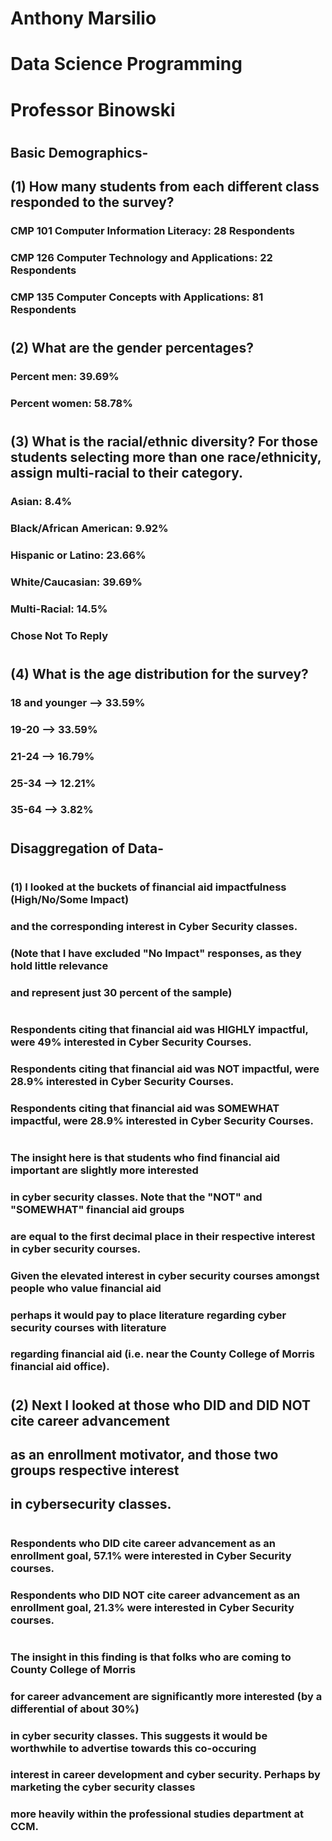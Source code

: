 # Anthony Marsilio
# Data Science Programming
# Professor Binowski

#
#

## Basic Demographics-
## (1) How many students from each different class responded to the survey?
### CMP 101 Computer Information Literacy: 28 Respondents
### CMP 126 Computer Technology and Applications: 22 Respondents
### CMP 135 Computer Concepts with Applications: 81 Respondents

#

## (2) What are the gender percentages?
### Percent men: 39.69%
### Percent women: 58.78%

#

## (3) What is the racial/ethnic diversity? For those students selecting more than one race/ethnicity, assign multi-racial to their category.
### Asian:	8.4%
### Black/African American: 9.92%
### Hispanic or Latino: 23.66%
### White/Caucasian: 39.69%
### Multi-Racial: 14.5%
### Chose Not To Reply

#

## (4) What is the age distribution for the survey?
### 18 and younger --> 33.59%
### 19-20	--> 33.59%
### 21-24	--> 16.79%
### 25-34	--> 12.21%
### 35-64	--> 3.82%

#

## Disaggregation of Data-

#
#
#
#

###  (1) I looked at the buckets of financial aid impactfulness (High/No/Some Impact)
###      and the corresponding interest in Cyber Security classes.
###      (Note that I have excluded "No Impact" responses, as they hold little relevance
###       and represent just 30 percent of the sample)


#
#
#


### Respondents citing that financial aid was HIGHLY impactful, were 49% interested in Cyber Security Courses.
### Respondents citing that financial aid was NOT impactful, were 28.9% interested in Cyber Security Courses.
### Respondents citing that financial aid was SOMEWHAT impactful, were 28.9% interested in Cyber Security Courses.

#
#
#

###   The insight here is that students who find financial aid important are slightly more interested
###   in cyber security classes. Note that the "NOT" and "SOMEWHAT" financial aid groups     
###   are equal to the first decimal place in their respective interest in cyber security courses.  
###   Given the elevated interest in cyber security courses amongst people who value financial aid
###   perhaps it would pay to place literature regarding cyber security courses with literature
###   regarding financial aid (i.e. near the County College of Morris financial aid office).


#
#
#
#
#


## (2) Next I looked at those who DID and DID NOT cite career advancement
##     as an enrollment motivator, and those two groups respective interest
##     in cybersecurity classes.

#
#
#

### Respondents who DID cite career advancement as an enrollment goal, 57.1% were interested in Cyber Security courses.
### Respondents who DID NOT cite career advancement as an enrollment goal, 21.3% were interested in Cyber Security courses.

#
#
#

### The insight in this finding is that folks who are coming to County College of Morris
### for career advancement are significantly more interested (by a differential of about 30%)
### in cyber security classes. This suggests it would be worthwhile to advertise towards this co-occuring 
### interest in career development and cyber security. Perhaps by marketing the cyber security classes
### more heavily within the professional studies department at CCM.



